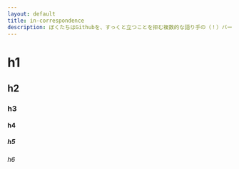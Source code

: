 ```yaml
---
layout: default
title: in-correspondence
description: ぼくたちはGithubを、すっくと立つことを拒む複数的な語り手の（！）バージョン管理のためにぜひとも用いてみようと思った。
---
```


# h1
## h2
### h3
#### h4
##### h5
###### h6

